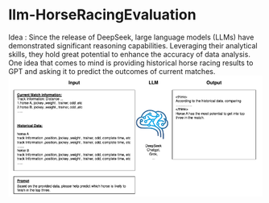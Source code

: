 # llm-HorseRacingEvaluation
Idea : 
Since the release of DeepSeek, large language models (LLMs) have demonstrated significant reasoning capabilities. Leveraging their analytical skills, they hold great potential to enhance the accuracy of data analysis. One idea that comes to mind is providing historical horse racing results to GPT and asking it to predict the outcomes of current matches.
![Diagram](horce.drawio.png)
